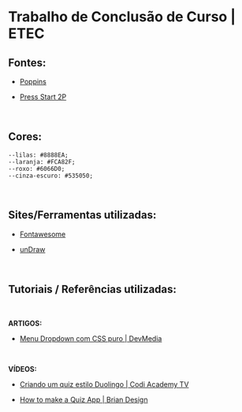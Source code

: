 # Trabalho de Conclusão de Curso | ETEC

## Fontes: 

* [Poppins](https://fonts.google.com/specimen/Poppins?query=poppins)

* [Press Start 2P](https://fonts.google.com/specimen/Press+Start+2P?query=press+start)

<br>

## Cores: 

    --lilas: #8888EA;
    --laranja: #FCA82F;
    --roxo: #6066D0;
    --cinza-escuro: #535050;

<br>

## Sites/Ferramentas utilizadas: 

* [Fontawesome](https://fontawesome.com/)

* [unDraw](https://undraw.co/illustrations)

<br>

## Tutoriais / Referências utilizadas: 

<br>

**ARTIGOS:** 

* [Menu Dropdown com CSS puro | DevMedia](https://www.devmedia.com.br/menu-em-css-menu-dropdown-horizontal-com-html5-e-css3/37205)

<br>

**VÍDEOS:**
* [Criando um quiz estilo Duolingo | Codi Academy TV](https://youtu.be/W3WZaAQiQq0)

* [How to make a Quiz App | Brian Design](https://youtu.be/f4fB9Xg2JEY)